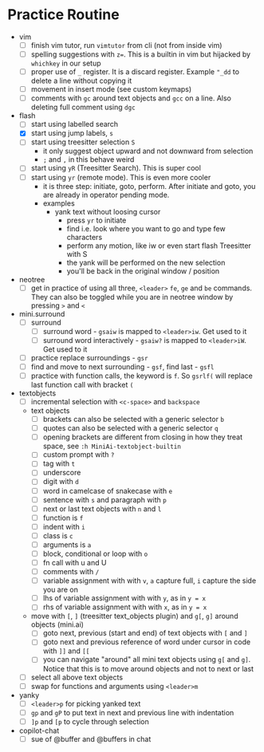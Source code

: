 # Practice Routine

- vim
  - [ ] finish vim tutor, run `vimtutor` from cli (not from inside vim)
  - [ ] spelling suggestions with `z=`. This is a builtin in vim but hijacked by `whichkey` in our setup
  - [ ] proper use of `_` register. It is a discard register. Example `"_dd` to delete a line without copying it
  - [ ] movement in insert mode (see custom keymaps)
  - [ ] comments with `gc` around text objects and `gcc` on a line. Also deleting full comment using `dgc`
- flash
  - [ ] start using labelled search
  - [x] start using jump labels, `s`
  - [ ] start using treesitter selection `S`
    - it only suggest object upward and not downward from selection
    - `;` and `,` in this behave weird
  - [ ] start using `yR` (Treesitter Search). This is super cool
  - [ ] start using `yr` (remote mode). This is even more cooler
    - it is three step: initiate, goto, perform. After initiate and goto, you are already in operator pending mode.
    - examples
      - yank text without loosing cursor
        - press `yr` to initiate
        - find i.e. look where you want to go and type few characters
        - perform any motion, like iw or even start flash Treesitter with S
        - the yank will be performed on the new selection
        - you'll be back in the original window / position
- neotree
  - [ ] get in practice of using all three, `<leader>` `fe`, `ge` and `be` commands. They can also be toggled while you
        are in neotree window by pressing `>` and `<`
- mini.surround
  - [ ] surround
    - [ ] surround word - `gsaiw` is mapped to `<leader>iw`. Get used to it
    - [ ] surround word interactively - `gsaiw?` is mapped to `<leader>iW`. Get used to it
  - [ ] practice replace surroundings - `gsr`
  - [ ] find and move to next surrounding - `gsf`, find last - `gsfl`
  - [ ] practice with function calls, the keyword is `f`. So `gsrlf(` will replace last function call with bracket `(`
- textobjects
  - [ ] incremental selection with `<c-space>` and `backspace`
  - text objects
    - [ ] brackets can also be selected with a generic selector `b`
    - [ ] quotes can also be selected with a generic selector `q`
    - [ ] opening brackets are different from closing in how they treat space, see `:h MiniAi-textobject-builtin`
    - [ ] custom prompt with `?`
    - [ ] tag with `t`
    - [ ] underscore
    - [ ] digit with `d`
    - [ ] word in camelcase of snakecase with `e`
    - [ ] sentence with `s` and paragraph with `p`
    - [ ] next or last text objects with `n` and `l`
    - [ ] function is `f`
    - [ ] indent with `i`
    - [ ] class is `c`
    - [ ] arguments is `a`
    - [ ] block, conditional or loop with `o`
    - [ ] fn call with u and U
    - [ ] comments with `/`
    - [ ] variable assignment with with `v`, `a` capture full, `i` capture the side you are on
    - [ ] lhs of variable assignment with with `y`, as in `y = x`
    - [ ] rhs of variable assignment with with `x`, as in `y = x`
  - move with `[`, `]` (treesitter text_objects plugin) and `g[`, `g]` around objects (mini.ai)
    - [ ] goto next, previous (start and end) of text objects with `[` and `]`
    - [ ] goto next and previous reference of word under cursor in code with `]]` and `[[`
    - [ ] you can navigate "around" all mini text objects using `g[` and `g]`. Notice that this is to move around
          objects and not to next or last
  - [ ] select all above text objects
  - [ ] swap for functions and arguments using `<leader>m`
- yanky
  - [ ] `<leader>p` for picking yanked text
  - [ ] `gp` and `gP` to put text in next and previous line with indentation
  - [ ] `]p` and `[p` to cycle through selection
- copilot-chat
  - [ ] sue of @buffer and @buffers in chat
